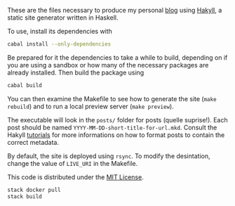 These are the files necessary to produce my personal [blog](http://www.austinrochford.com) using [Hakyll](http://jaspervdj.be/hakyll/), a static site generator written in Haskell.

To use, install its dependencies with

```bash
cabal install --only-dependencies
```

Be prepared for it the dependencies to take a while to build, depending on if you are using a sandbox or how many of the necessary packages are already installed.  Then build the package using

```bash
cabal build
```

You can then examine the Makefile to see how to generate the site (`make rebuild`) and to run a local preview server (`make preview`).

The executable will look in the `posts/` folder for posts (quelle suprise!).  Each post should be named `YYYY-MM-DD-short-title-for-url.mkd`.  Consult the Hakyll [tutorials](http://jaspervdj.be/hakyll/tutorials.html) for more informations on how to format posts to contain the correct metadata.

By default, the site is deployed using `rsync`.  To modify the desintation, change the value of `LIVE_URI` in the Makefile.

This code is distributed under the [MIT License](http://opensource.org/licenses/MIT).

```bash
stack docker pull
stack build
```

